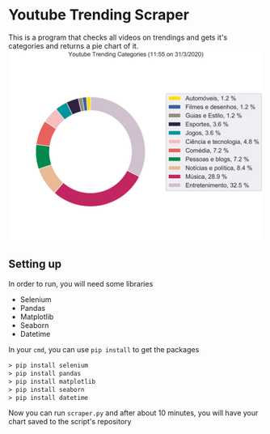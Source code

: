 # Youtube Trending Scraper
This is a program that checks all videos on trendings and gets it's categories and returns a pie chart of it.
<img src='example.png'>
## Setting up
In order to run, you will need some libraries
* Selenium
* Pandas
* Matplotlib
* Seaborn
* Datetime

In your `cmd`, you can use `pip install` to get the packages
```
> pip install selenium 
> pip install pandas 
> pip install matplotlib
> pip install seaborn
> pip install datetime
```
Now you can run `scraper.py` and after about 10 minutes, you will have your chart saved to the script's repository
